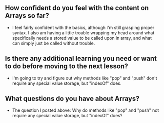## How confident do you feel with the content on Arrays so far?
- I feel fairly confident with the basics, although I'm still grasping proper syntax. I also am having a little trouble wrapping my head around what specifically needs a stored value to be called upon in  array, and what can simply just be called without trouble.

## Is there any additional learning you need or want to do before moving to the next lesson?
-  I'm going to try and figure out why methods like "pop" and "push" don't require any special value storage, but "indexOf" does.

## What questions do you have about Arrays?
- The question I posted above: Why do methods like "pop" and "push" not require any special value storage, but "indexOf" does?
